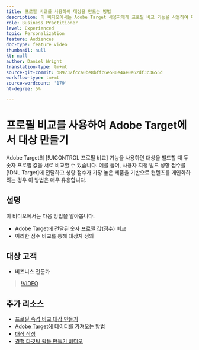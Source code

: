 ```yaml
---
title: 프로필 비교를 사용하여 대상을 만드는 방법
description: 이 비디오에서는 Adobe Target 사용자에게 프로필 비교 기능을 사용하여 대상을 빌드할 때 두 숫자 프로필 값을 서로 비교하는 방법을 보여 줍니다.
role: Business Practitioner
level: Experienced
topic: Personalization
feature: Audiences
doc-type: feature video
thumbnail: null
kt: null
author: Daniel Wright
translation-type: tm+mt
source-git-commit: b89732fcca0be8bffc6e580e4ae0e62df3c3655d
workflow-type: tm+mt
source-wordcount: '179'
ht-degree: 5%

---
```



# 프로필 비교를 사용하여 Adobe Target에서 대상 만들기

Adobe Target의 [!UICONTROL 프로필 비교] 기능을 사용하면 대상을 빌드할 때 두 숫자 프로필 값을 서로 비교할 수 있습니다. 예를 들어, 사용자 지정 빌드 성향 점수를 [!DNL Target]에 전달하고 성향 점수가 가장 높은 제품을 기반으로 컨텐츠를 개인화하려는 경우 이 방법은 매우 유용합니다.

## 설명

이 비디오에서는 다음 방법을 알아봅니다.

* Adobe Target에 전달된 숫자 프로필 값(점수) 비교
* 이러한 점수 비교를 통해 대상자 정의

## 대상 고객

* 비즈니스 전문가

>[!VIDEO](https://video.tv.adobe.com/v/23218/?quality=12)

## 추가 리소스

* [프로필 속성 비교 대상 만들기](https://docs.adobe.com/content/help/en/target/using/audiences/create-audiences/creating-a-profile-attribute-comparison-audience.html)
* [Adobe Target에 데이터를 가져오는 방법](https://docs.adobe.com/content/help/en/target/using/implement-target/before-implement/methods/methods-to-get-data-into-target.html)
* [대상 작성](https://docs.adobe.com/content/help/en/target/using/audiences/create-audiences/create-audience.html)
* [경험 타깃팅 활동 만들기 비디오](../activities/create-experience-targeting-activities.md)